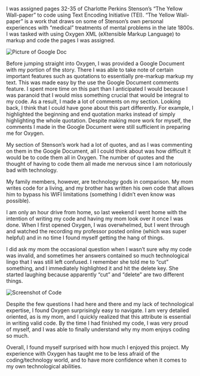 I was assigned pages 32-35 of Charlotte Perkins Stenson’s “The Yellow Wall-paper” to code using Text Encoding Initiative (TEI). “The Yellow Wall-paper” is a work that draws on some of Stenson’s own personal experiences with “medical” treatments of mental problems in the late 1800s. I was tasked with using Oxygen XML (eXtensible Markup Language) to markup and code the pages I was assigned.

![Picture of Google Doc](https://hannahyetter.github.io/HannahYetter/images/google_doc_markup.jpeg)

Before jumping straight into Oxygen, I was provided a Google Document with my portion of the story. There I was able to take note of certain important features such as quotations to essentially pre-markup markup my text. This was made easy by the use the Google Document comments feature. I spent more time on this part than I anticipated I would because I was paranoid that I would miss something crucial that would be integral to my code. As a result, I made a lot of comments on my section. Looking back, I think that I could have gone about this part differently. For example, I highlighted the beginning and end quotation marks instead of simply highlighting the whole quotation. Despite making more work for myself, the comments I made in the Google Document were still sufficient in preparing me for Oxygen.

My section of Stenson’s work had a lot of quotes, and as I was commenting on them in the Google Document, all I could think about was how difficult it would be to code them all in Oxygen. The number of quotes and the thought of having to code them all made me nervous since I am notoriously bad with technology.

My family members, however, are technology gods in comparison. My mom writes code for a living, and my brother has written his own code that allows him to bypass his WIFI limitations (something I didn’t even know was possible). 

I am only an hour drive from home, so last weekend I went home with the intention of writing my code and having my mom look over it once I was done. When I first opened Oxygen, I was overwhelmed, but I went through and watched the recording my professor posted online (which was super helpful) and in no time I found myself getting the hang of things.

I did ask my mom the occasional question when I wasn’t sure why my code was invalid, and sometimes her answers contained so much technological lingo that I was still left confused. I remember she told me to “cut” something, and I immediately highlighted it and hit the delete key. She started laughing because apparently “cut” and “delete” are two different things.

![Screenshot of Code](https://hannahyetter.github.io/HannahYetter/images/code_screenshot_2.png)

Despite the few questions I had here and there and my lack of technological expertise, I found Oxygen surprisingly easy to navigate. I am very detailed oriented, as is my mom, and I quickly realized that this attribute is essential in writing valid code. By the time I had finished my code, I was very proud of myself, and I was able to finally understand why my mom enjoys coding so much.

Overall, I found myself surprised with how much I enjoyed this project. My experience with Oxygen has taught me to be less afraid of the coding/technology world, and to have more confidence when it comes to my own technological abilities. 

